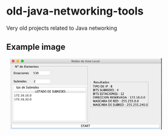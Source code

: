# old-java-networking-tools
Very old projects related to Java networking
## Example image
<img src="image.png" style="width: 400px; margin-left: 10px;"/>
